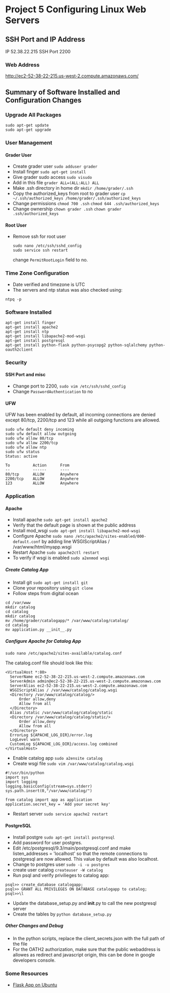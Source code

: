 Project 5 Configuring Linux Web Servers
=======================================

SSH Port and IP Address
-----------------------

IP 52.38.22.215 SSH Port 2200

### Web Address
http://ec2-52-38-22-215.us-west-2.compute.amazonaws.com/

Summary of Software Installed and Configuration Changes
-------------------------------------------------------

### Upgrade All Packages 
```
sudo apt-get update
sudo apt-get upgrade
```

### User Management

#### Grader User

* Create grader user ```sudo adduser grader```
* Install finger ```sudo apt-get install``` 
* Give grader sudo access ```sudo visudo```
* Add in this file ```grader ALL=(ALL:ALL) ALL```
* Make .ssh directory in home dir ```mkdir /home/grader/.ssh```
* Copy the authorized_keys from root to grader user ```cp ~/.ssh/authorized_keys /home/grader/.ssh/authorized_keys```
* Change permissions ```chmod 700 .ssh``` ```chmod 644 .ssh/authorized_keys```
* Change ownership ```chown grader .ssh``` ```chown grader .ssh/authorized_keys```

#### Root User

* Remove ssh for root user
  ```
  sudo nano /etc/ssh/sshd_config
  sudo service ssh restart
  ```
  change ```PermitRootLogin``` field to no.

### Time Zone Configuration

* Date verified and timezone is UTC
* The servers and ntp status was also checked using: 
```
ntpq -p
```

### Software Installed

```
apt-get install finger
apt-get install apache2
apt-get install ntp
apt-get install libapache2-mod-wsgi
apt-get install postgresql
apt-get install python-flask python-psycopg2 python-sqlalchemy python-oauth2client
```

### Security

#### SSH Port and misc
* Change port to 2200, ```sudo vim /etc/ssh/sshd_config```
* Change ```PasswordAuthentication``` to no

#### UFW
UFW has been enabled by default, all incoming connections are denied except 80/tcp, 2200/tcp and 123 while all outgoing functions are allowed.

```
sudo ufw default deny incoming
sudo ufw default allow outgoing
sudo ufw allow 80/tcp
sudo ufw allow 2200/tcp
sudo ufw allow ntp
sudo ufw status
Status: active 

To 			Action		From
--			------		----
80/tcp		ALLOW		Anywhere
2200/tcp	ALLOW		Anywhere
123			ALLOW		Anywhere
```

### Application
#### Apache
* Install apache ```sudo apt-get install apache2```
* Verify that the default page is shown at the public address
* Install mod_wsgi ```sudo apt-get install libapache2-mod-wsgi```
* Configure Apache ```sudo nano /etc/apache2/sites-enabled/000-default.conf``` by adding line WSGIScriptAlias / /var/www/html/myapp.wsgi
* Restart Apache ```sudo apache2ctl restart```
* To verify if wsgi is enabled ```sudo a2enmod wsgi```

##### Create Catalog App
* Install git ```sudo apt-get install git```
* Clone your repository using ```git clone```
* Follow steps from digital ocean
```
cd /var/www
mkdir catalog
cd catalog
mkdir catalog
mv /home/grader/catalogapp/* /var/www/catalog/catalog/
cd catalog
mv application.py __init__.py
```

##### Configure Apache for Catalog App

```
sudo nano /etc/apache2/sites-available/catalog.conf
```

The catalog.conf file should look like this:

```
<VirtualHost *:80>
  ServerName ec2-52-38-22-215.us-west-2.compute.amazonaws.com
  ServerAdmin admin@ec2-52-38-22-215.us-west-2.compute.amazonaws.com
  ServerAlias ec2-52-38-22-215.us-west-2.compute.amazonaws.com
  WSGIScriptAlias / /var/www/catalog/catalog.wsgi
  <Directory /var/www/catalog/catalog/>
      Order allow,deny
      Allow from all
  </Directory>
  Alias /static /var/www/catalog/catalog/static
  <Directory /var/www/catalog/catalog/static/>
      Order allow,deny
      Allow from all
  </Directory>
  ErrorLog ${APACHE_LOG_DIR}/error.log
  LogLevel warn
  CustomLog ${APACHE_LOG_DIR}/access.log combined
</VirtualHost>
```
* Enable catalog app ```sudo a2ensite catalog```
* Create wsgi file ```sudo vim /var/www/catalog/catalog.wsgi```

```
#!/usr/bin/python
import sys
import logging
logging.basicConfig(stream=sys.stderr)
sys.path.insert(0,"/var/www/catalog/")

from catalog import app as application
application.secret_key = 'Add your secret key'
```
* Restart server ```sudo service apache2 restart```

#### PostgreSQL

* Install postgre ```sudo apt-get install postgresql```
* Add password for user postgres. 
* Edit /etc/postgresql/9.3/main/postgresql.conf and make listen_addresses = 'localhost' so that the remote connections to postgresql are now allowed. This value by default was also localhost.
* Change to postgres user ```sudo -i -u postgres```
* create user catalog ```createuser -W catalog```
* Run psql and verify privilieges to catalog app:
```
psql>> create_database catalogapp;
psql>> GRANT ALL PRIVILEGES ON DATABASE catalogapp to catalog;
psql>>\l
```
* Update the database_setup.py and __init__.py to call the new postgresql server 
* Create the tables by ```python database_setup.py```

##### Other Changes and Debug
* In the python scripts, replace the client_secrets.json with the full path of the file
* For the OATH2 authorization, make sure that the public webaddress is allowes as redirect and javascript origin, this can be done in google developers console.

### Some Resources

* [Flask App on Ubuntu](https://www.digitalocean.com/community/tutorials/how-to-deploy-a-flask-application-on-an-ubuntu-vps)
